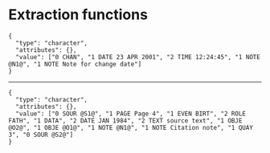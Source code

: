 # Extraction functions

    {
      "type": "character",
      "attributes": {},
      "value": ["0 CHAN", "1 DATE 23 APR 2001", "2 TIME 12:24:45", "1 NOTE @N1@", "1 NOTE Note for change date"]
    }

---

    {
      "type": "character",
      "attributes": {},
      "value": ["0 SOUR @S1@", "1 PAGE Page 4", "1 EVEN BIRT", "2 ROLE FATH", "1 DATA", "2 DATE JAN 1984", "2 TEXT source text", "1 OBJE @O2@", "1 OBJE @O1@", "1 NOTE @N1@", "1 NOTE Citation note", "1 QUAY 3", "0 SOUR @S2@"]
    }

